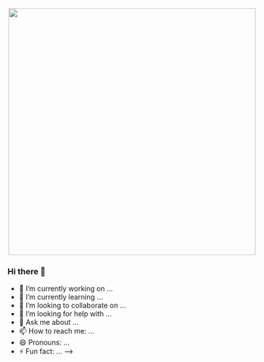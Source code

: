 <div id="header" align="center">
  <img src="https://media.giphy.com/media/v1.Y2lkPTc5MGI3NjExMmo3eTl5bHB2dmthOWl0amVoYXZvejg5OGtjYmNxcjRvb2ZqeW1hYyZlcD12MV9pbnRlcm5hbF9naWZfYnlfaWQmY3Q9Zw/h0uYtwIV9liVy/giphy.gif" width="500"/>
</div>




### Hi there 👋


- 🔭 I’m currently working on ...
- 🌱 I’m currently learning ...
- 👯 I’m looking to collaborate on ...
- 🤔 I’m looking for help with ...
- 💬 Ask me about ...
- 📫 How to reach me: ...
- 😄 Pronouns: ...
- ⚡ Fun fact: ...
-->
